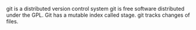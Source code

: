 git is a distributed version control system
git is free software distributed under the GPL.
Git has a mutable index called stage.
git tracks changes of files.
